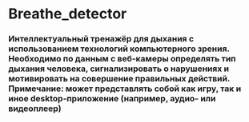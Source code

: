 # Breathe_detector
### Интеллектуальный тренажёр для дыхания с использованием технологий компьютерного зрения. Необходимо по данным с веб-камеры определять тип дыхания человека, сигнализировать о нарушениях и мотивировать на совершение правильных действий. Примечание: может представлять собой как игру, так и иное desktop-приложение (например, аудио- или видеоплеер)

